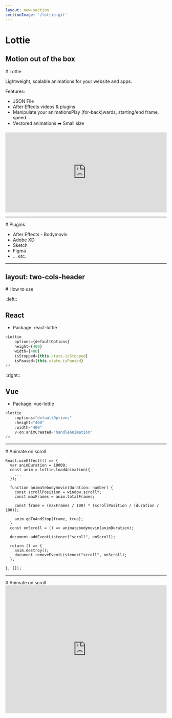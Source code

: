 ```yaml
---
layout: new-section
sectionImage: '/lottie.gif'
---
```


# Lottie
Motion out of the box
---

<MarkerLottie />
# Lottie

Lightweight, scalable animations for your website and apps.

Features:
- JSON File
- After Effects videos & plugins
- Manipulate your animationsPlay (for-back)wards, starting/end frame, speed...
- Vectored animations ➡️ Small size

<div class="mt-2">
  <iframe height="250" style="width: 100%;" scrolling="no" title="Heart animation" src="https://codepen.io/k-ivan/embed/JqXWWr?default-tab=html%2Cresult" frameborder="no" loading="lazy" allowtransparency="true" allowfullscreen="true">
    See the Pen <a href="https://codepen.io/k-ivan/pen/JqXWWr">
    Heart animation</a> by Ivan (<a href="https://codepen.io/k-ivan">@k-ivan</a>)
    on <a href="https://codepen.io">CodePen</a>.
  </iframe>
</div>

---

<MarkerLottie />
# Plugins

- After Effects - Bodymovin
- Adobe XD
- Sketch
- Figma
- ... etc.

---
layout: two-cols-header
---

<MarkerLottie />
# How to use

::left::

## React

<div class="mx-2">

- Package: react-lottie

```js
<Lottie
    options={defaultOptions}
    height={400}
    width={400}
    isStopped={this.state.isStopped}
    isPaused={this.state.isPaused}
/>
```
</div>

::right::

## Vue

<div class="mx-2">

- Package: vue-lottie

```js
<lottie
    :options="defaultOptions"
    :height="400"
    :width="400"
    v-on:animCreated="handleAnimation"
/>
```
</div>

---

<MarkerLottie />
# Animate on scroll

```jsx{all|3-5|17-22|7-15|all}
React.useEffect(() => {
  var animDuration = 10000;
  const anim = lottie.loadAnimation({
    ...
  });

  function animatebodymovin(duration: number) {
    const scrollPosition = window.scrollY;
    const maxFrames = anim.totalFrames;

    const frame = (maxFrames / 100) * (scrollPosition / (duration / 100));

    anim.goToAndStop(frame, true);
  }
  const onScroll = () => animatebodymovin(animDuration);

  document.addEventListener("scroll", onScroll);

  return () => {
    anim.destroy();
    document.removeEventListener("scroll", onScroll);
  };

}, []);
```

---

<MarkerLottie />
# Animate on scroll

<iframe src="https://codesandbox.io/embed/lottie-scroll-animation-47xog?fontsize=14&theme=dark&view=preview"
     style="width:100%; height:400px; border:0; border-radius: 4px; overflow:hidden;"
     title="Lottie Scroll Animation"
     allow="accelerometer; ambient-light-sensor; camera; encrypted-media; geolocation; gyroscope; hid; microphone; midi; payment; usb; vr; xr-spatial-tracking"
     sandbox="allow-forms allow-modals allow-popups allow-presentation allow-same-origin allow-scripts"
   ></iframe>

